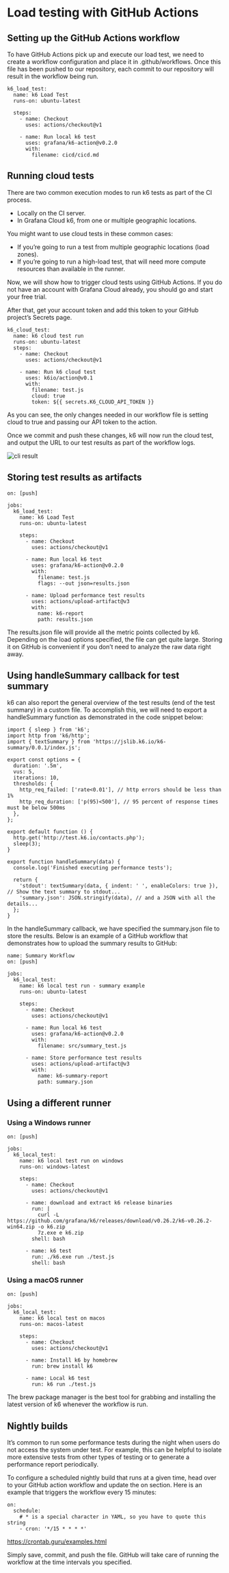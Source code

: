 # Load testing with GitHub Actions

## Setting up the GitHub Actions workflow

To have GitHub Actions pick up and execute our load test, we need to create a workflow configuration and place it in .github/workflows. Once this file has been pushed to our repository, each commit to our repository will result in the workflow being run.

```
k6_load_test:
  name: k6 Load Test
  runs-on: ubuntu-latest

  steps:
    - name: Checkout
      uses: actions/checkout@v1

    - name: Run local k6 test
      uses: grafana/k6-action@v0.2.0
      with:
        filename: cicd/cicd.md
  ```

## Running cloud tests

There are two common execution modes to run k6 tests as part of the CI process.

- Locally on the CI server.
- In Grafana Cloud k6, from one or multiple geographic locations.

You might want to use cloud tests in these common cases:

- If you’re going to run a test from multiple geographic locations (load zones).
- If you’re going to run a high-load test, that will need more compute resources than available in the runner.

Now, we will show how to trigger cloud tests using GitHub Actions. If you do not have an account with Grafana Cloud already, you should go and start your free trial.

After that, get your account token and add this token to your GitHub project’s Secrets page.

```
k6_cloud_test:
  name: k6 cloud test run
  runs-on: ubuntu-latest
  steps:
    - name: Checkout
      uses: actions/checkout@v1

    - name: Run k6 cloud test
      uses: k6io/action@v0.1
      with:
        filename: test.js
        cloud: true
        token: ${{ secrets.K6_CLOUD_API_TOKEN }}
```

As you can see, the only changes needed in our workflow file is setting cloud to true and passing our API token to the action.

Once we commit and push these changes, k6 will now run the cloud test, and output the URL to our test results as part of the workflow logs.

![cli result](/assets/cloud-cicd.png)

## Storing test results as artifacts

```
on: [push]

jobs:
  k6_load_test:
    name: k6 Load Test
    runs-on: ubuntu-latest

    steps:
      - name: Checkout
        uses: actions/checkout@v1

      - name: Run local k6 test
        uses: grafana/k6-action@v0.2.0
        with:
          filename: test.js
          flags: --out json=results.json

      - name: Upload performance test results
        uses: actions/upload-artifact@v3
        with:
          name: k6-report
          path: results.json
```

The results.json file will provide all the metric points collected by k6. Depending on the load options specified, the file can get quite large. Storing it on GitHub is convenient if you don’t need to analyze the raw data right away.

## Using handleSummary callback for test summary

k6 can also report the general overview of the test results (end of the test summary) in a custom file. To accomplish this, we will need to export a handleSummary function as demonstrated in the code snippet below:

```
import { sleep } from 'k6';
import http from 'k6/http';
import { textSummary } from 'https://jslib.k6.io/k6-summary/0.0.1/index.js';

export const options = {
  duration: '.5m',
  vus: 5,
  iterations: 10,
  thresholds: {
    http_req_failed: ['rate<0.01'], // http errors should be less than 1%
    http_req_duration: ['p(95)<500'], // 95 percent of response times must be below 500ms
  },
};

export default function () {
  http.get('http://test.k6.io/contacts.php');
  sleep(3);
}

export function handleSummary(data) {
  console.log('Finished executing performance tests');

  return {
    'stdout': textSummary(data, { indent: ' ', enableColors: true }), // Show the text summary to stdout...
    'summary.json': JSON.stringify(data), // and a JSON with all the details...
  };
}
```

In the handleSummary callback, we have specified the summary.json file to store the results. Below is an example of a GitHub workflow that demonstrates how to upload the summary results to GitHub:

```
name: Summary Workflow
on: [push]

jobs:
  k6_local_test:
    name: k6 local test run - summary example
    runs-on: ubuntu-latest

    steps:
      - name: Checkout
        uses: actions/checkout@v1

      - name: Run local k6 test
        uses: grafana/k6-action@v0.2.0
        with:
          filename: src/summary_test.js

      - name: Store performance test results
        uses: actions/upload-artifact@v3
        with:
          name: k6-summary-report
          path: summary.json
```

## Using a different runner

### Using a Windows runner

```
on: [push]

jobs:
  k6_local_test:
    name: k6 local test run on windows
    runs-on: windows-latest

    steps:
      - name: Checkout
        uses: actions/checkout@v1

      - name: download and extract k6 release binaries
        run: |
          curl -L https://github.com/grafana/k6/releases/download/v0.26.2/k6-v0.26.2-win64.zip -o k6.zip
          7z.exe e k6.zip
        shell: bash

      - name: k6 test
        run: ./k6.exe run ./test.js
        shell: bash
```

### Using a macOS runner

```
on: [push]

jobs:
  k6_local_test:
    name: k6 local test on macos
    runs-on: macos-latest

    steps:
      - name: Checkout
        uses: actions/checkout@v1

      - name: Install k6 by homebrew
        run: brew install k6

      - name: Local k6 test
        run: k6 run ./test.js
```

The brew package manager is the best tool for grabbing and installing the latest version of k6 whenever the workflow is run.

## Nightly builds

It’s common to run some performance tests during the night when users do not access the system under test. For example, this can be helpful to isolate more extensive tests from other types of testing or to generate a performance report periodically.

To configure a scheduled nightly build that runs at a given time, head over to your GitHub action workflow and update the on section. Here is an example that triggers the workflow every 15 minutes:

```
on:
  schedule:
    # * is a special character in YAML, so you have to quote this string
    - cron: '*/15 * * * *'
```
https://crontab.guru/examples.html 

Simply save, commit, and push the file. GitHub will take care of running the workflow at the time intervals you specified.